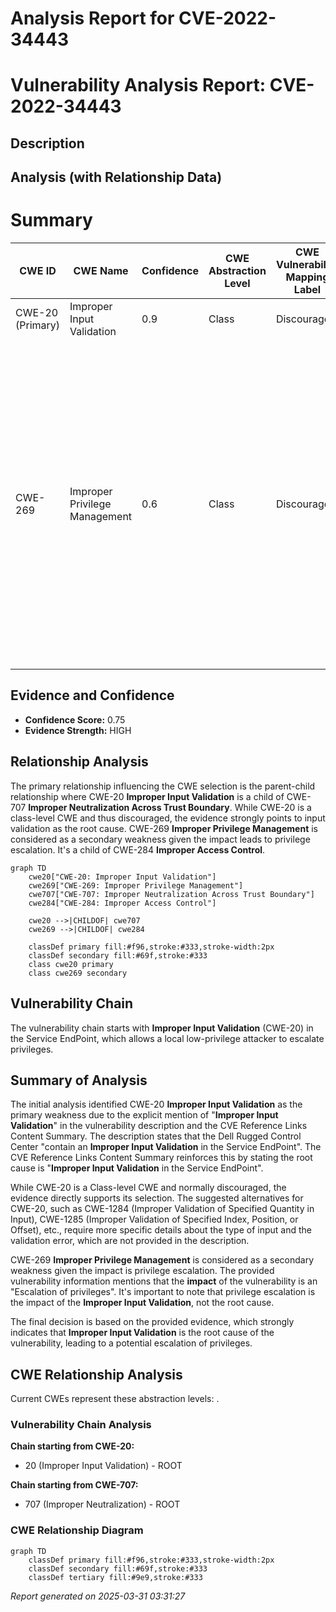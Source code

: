 # Analysis Report for CVE-2022-34443

# Vulnerability Analysis Report: CVE-2022-34443

## Description



## Analysis (with Relationship Data)

# Summary
| CWE ID | CWE Name | Confidence | CWE Abstraction Level | CWE Vulnerability Mapping Label | CWE-Vulnerability Mapping Notes |
|---|---|---|---|---|---|
| CWE-20 (Primary) | Improper Input Validation | 0.9 | Class | Discouraged | Consider lower-level children. |
| CWE-269 | Improper Privilege Management | 0.6 | Class | Discouraged |  If an error or mistake allows privilege escalation, then use the CWE ID for that mistake. Avoid using CWE-269 when only phrases such as "privilege escalation" or "gain privileges" are available, as these indicate technical impact of the vulnerability - not the root cause weakness. |

## Evidence and Confidence

*   **Confidence Score:** 0.75
*   **Evidence Strength:** HIGH

## Relationship Analysis
The primary relationship influencing the CWE selection is the parent-child relationship where CWE-20 **Improper Input Validation** is a child of CWE-707 **Improper Neutralization Across Trust Boundary**. While CWE-20 is a class-level CWE and thus discouraged, the evidence strongly points to input validation as the root cause. CWE-269 **Improper Privilege Management** is considered as a secondary weakness given the impact leads to privilege escalation. It's a child of CWE-284 **Improper Access Control**.

```mermaid
graph TD
    cwe20["CWE-20: Improper Input Validation"]
    cwe269["CWE-269: Improper Privilege Management"]
    cwe707["CWE-707: Improper Neutralization Across Trust Boundary"]
    cwe284["CWE-284: Improper Access Control"]

    cwe20 -->|CHILDOF| cwe707
    cwe269 -->|CHILDOF| cwe284
    
    classDef primary fill:#f96,stroke:#333,stroke-width:2px
    classDef secondary fill:#69f,stroke:#333
    class cwe20 primary
    class cwe269 secondary
```

## Vulnerability Chain
The vulnerability chain starts with **Improper Input Validation** (CWE-20) in the Service EndPoint, which allows a local low-privilege attacker to escalate privileges.

## Summary of Analysis
The initial analysis identified CWE-20 **Improper Input Validation** as the primary weakness due to the explicit mention of "**Improper Input Validation**" in the vulnerability description and the CVE Reference Links Content Summary. The description states that the Dell Rugged Control Center "contain an **Improper Input Validation** in the Service EndPoint". The CVE Reference Links Content Summary reinforces this by stating the root cause is "**Improper Input Validation** in the Service EndPoint".

While CWE-20 is a Class-level CWE and normally discouraged, the evidence directly supports its selection. The suggested alternatives for CWE-20, such as CWE-1284 (Improper Validation of Specified Quantity in Input), CWE-1285 (Improper Validation of Specified Index, Position, or Offset), etc., require more specific details about the type of input and the validation error, which are not provided in the description.

CWE-269 **Improper Privilege Management** is considered as a secondary weakness given the impact is privilege escalation. The provided vulnerability information mentions that the **impact** of the vulnerability is an "Escalation of privileges". It's important to note that privilege escalation is the impact of the **Improper Input Validation**, not the root cause.

The final decision is based on the provided evidence, which strongly indicates that **Improper Input Validation** is the root cause of the vulnerability, leading to a potential escalation of privileges.


## CWE Relationship Analysis

Current CWEs represent these abstraction levels: .


### Vulnerability Chain Analysis

**Chain starting from CWE-20:**
- 20 (Improper Input Validation) - ROOT


**Chain starting from CWE-707:**
- 707 (Improper Neutralization) - ROOT



### CWE Relationship Diagram

```mermaid
graph TD
    classDef primary fill:#f96,stroke:#333,stroke-width:2px
    classDef secondary fill:#69f,stroke:#333
    classDef tertiary fill:#9e9,stroke:#333
```



*Report generated on 2025-03-31 03:31:27*
